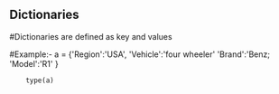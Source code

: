 ## Dictionaries
   #Dictionaries are defined as key and values
   
   #Example:-
        a = {'Region':'USA',
             'Vehicle':'four wheeler'
             'Brand':'Benz;
             'Model':'R1'
            }
        
        type(a)
